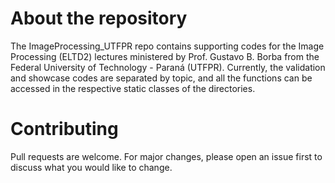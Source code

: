# About the repository
The ImageProcessing_UTFPR repo contains supporting codes for the Image Processing (ELTD2) lectures ministered by Prof. Gustavo B. Borba from the Federal University of Technology - Paraná (UTFPR). 
Currently, the validation and showcase codes are separated by topic, and all the functions can be accessed in the respective static classes of the directories. 

# Contributing
Pull requests are welcome. For major changes, please open an issue first to discuss what you would like to change.